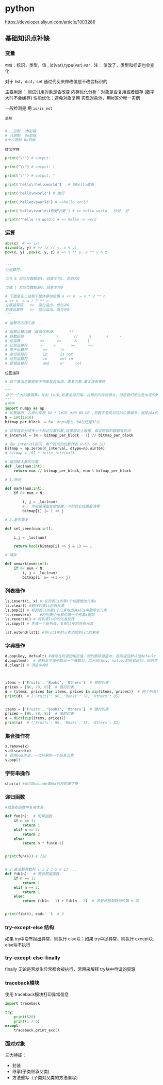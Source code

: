 # python 

https://developer.aliyun.com/article/1003286

## 基础知识点补缺

### 变量

`构成`：标识，类型，值 , id(var),type(var),var . 注： 值改了，类型和标识也会变化

对于 list，dict，set 通过代买来修改值是不改变标识的

主要用途：
    测试引用对象是否改变
    内存优化分析：对象是否复用或者缓存 (数字大时不会缓存)
    性能优化：避免对象复用
    实现对象池，用id区分唯一实例

一般检测是 用  `is/is not`

`进制`
```python

# 二进制  0b前缀
# 八进制  0o前缀
#十六进制 0x前缀
```


`转义字符`
```python
print("\'") # output: '

print("\\") # output: \

print('\"') # output: "

print('hello\rhelloworld')   # 将hello覆盖

print('hello\nworld') # 换行

print('helloo\bworld') # =>hello world

print('hello\tworld\t你好\t好') # => hello	world	你好	好

print(r'hello \n word') # => hello \n word

```

### 运算

```python
abs(x)  # => |x|
divmod(x, y) # => (x // y, x % y)
pow(x, y) ,pow(x, y, z) # => x ** y, x ** y % z


'''
位运算符:

位与 & 对应位数都是1，结果才为1，否则为0

位或 | 对应位数都是0，结果才为0

# 下面是在二进制下整体移动位置 a << n  = a * 2 ** n
a >> n  = a / 2 ** n
左移运算符   <<  高位溢出，低位补0
右移运算符   >>  低位溢出，高位补0 
'''

# 运算符的优先级

# 指数运算运算（最高优先级）      **
# 算数运算       *       /       //     %       +     -
# 位运算         <<      >>      &     |
# 比较运算符      >     <       >=      <=
# 等于运算符       ==      !=
# 身份运算符       is      is not
# 成员运算符       in      not in
# 逻辑运算符       and     or     not

```

`位图运算`
```python
# 这个算法主要是用于判断是否出现，重复次数,重复值有哪些

"""
对于一个大的数据集，比如 1e10,如果全部扫描，占用的内存会很大，但是我们把这些出现的数字转化成 位置标记 就能快速计算
"""
#例子
import numpy as np
# 如果遍历，占用内存是 64 * 1e10 大约 80 GB ,将数字变成对应的位置编号，就是/64的大小
N = int(1e10)
bitmap_per_block  = 64  #cpu能力，64位还是32位

# 这样就会分成多少个标记位置的数,这里是向上取整，保证所有的数都有区间
n_interval = (N + bitmap_per_block - 1) // bitmap_per_block

# 有n_interval区间，每个区间的位数代表 0-63，64-127
bitmap = np.zeros(n_interval, dtype=np.uint64)
# bitmap = [0] * int(n_interval)

# 返回输入数的位置
def _loc(num:int):
    return num // bitmap_per_block, num % bitmap_per_block

# 1.标记

def mark(num:int):
    if 0< num < N:
        
        i, j = _loc(num)
        # | 作用是保留其他位置，不然其它位置会清零
        bitmap[i] |= 1 << j

# 2.是否重复

def set_seen(num:int):
    
    i,j = _loc(num)

    return bool(bitmap[i] >> j & 1) == 1

# 清除

def unmark(num:int):
    if 0< num < N:
        i, j = _loc(num)
        bitmap[i] &= ~(1 << j)

```


### 列表操作

```python
ls.insert(i, x) # 在列表ls的第i个位置增加元素x
ls.clear() #删除列表ls所有元素
ls.pop(i) # 将列表ls的第i个元素取出并从ls中删除该元素
ls.remove(x)	#将列表中出现的第一个元素x删除
ls.reverse() # 将列表ls中的元素反转
ls.copy() # 生成一个新列表，复制ls中的所有元素

lst.extend(lst1) #将lst1中的元素添加到lst的末尾
```

### 字典操作

```python 
d.pop(key, default) #键存在则返回相应值，同时删除键值对，否则返回默认值default
d.popitem()	 # 随机从字典中取出一个兼职对，以元组(key, value)的形式返回，同时将该键值对从字典中删除
d.clear() # 清空字典d



items = ['Fruits', 'Books', 'Others']  # 键的列表
prices = [96, 78, 85]  # 值的列表
d = {items: prices for items, prices in zip(items, prices)}  # 两个列表生成一个字典
print(d)  # {'Fruits': 96, 'Books': 78, 'Others': 85}


items = ['Fruits', 'Books', 'Others']  # 键的列表
prices = [96, 78, 85]  # 值的列表
a = dict(zip(items, prices))
print(a)  # {'Fruits': 96, 'Books': 78, 'Others': 85}

```
###  集合操作符


```python 
s.remove(x)
s.discard(x)
# 调用pop方法，一次只删除一个任意元素
s.pop()
```
### 字符串操作
```python 
char(x) #返回Unicode编码x对应的单字符
```

### 递归函数

```python 
#就是在函数中复用本身

def fun(n):  # 阶乘函数
    if n == 1:
        return 1
    elif n == 2:
        return 2
    else:
        return n * fun(n-1)


print(fun(6)) # 720


# 2.斐波那契数列 1 1 2 3 5 8 13 ...
def fib(n):  # 斐波那契函数
    if n == 1:
        return 1
    elif n == 2:
        return 1
    else:
        return fib(n - 1) + fib(n - 2)  # 求斐波那契数列的第 n 项


print(fib(6), end=' ')  # 8


```
### try-except-else 结构
如果 try中没有抛出异常，则执行 else块；如果 try中抛异常，则执行 except块， else块不执行


### try-except-else-finally
finally 无论是否发生异常都会被执行，常用来解释 try块中申请的资源

### traceback模块

使用 traceback模块打印异常信息
```python 
import traceback

try:
    print(520)
    print(1 / 0)
except:
    traceback.print_exc()
```

### 面对对象

三大特征：

- 封装
- 继承(子类继承父类)
- 方法重写（子类对父类的方法编写）


```python 

```